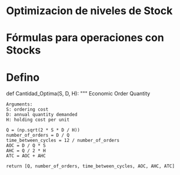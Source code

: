 # Optimizacion de niveles de Stock 
# Fórmulas para operaciones con Stocks

# Defino
def Cantidad_Optima(S, D, H):
    """
    Economic Order Quantity

    Arguments:
    S: ordering cost
    D: annual quantity demanded
    H: holding cost per unit

    Q = (np.sqrt(2 * S * D / H))
    number_of_orders = D / Q
    time_between_cycles = 12 / number_of_orders
    AOC = D / Q * S
    AHC = Q / 2 * H
    ATC = AOC + AHC

    return [Q, number_of_orders, time_between_cycles, AOC, AHC, ATC]
